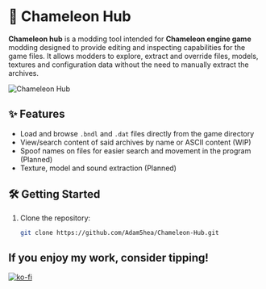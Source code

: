 # 🦎 Chameleon Hub

**Chameleon hub** is a modding tool intended for **Chameleon engine game** modding designed to provide editing and inspecting capabilities for the game files. It allows modders to explore, extract and override files, models, textures and configuration data without the need to manually extract the archives.

![Chameleon Hub](chameleon-hub/resources/chameleon-hub-banner.png)

## ✨ Features
- Load and browse `.bndl` and `.dat` files directly from the game directory
- View/search content of said archives by name or ASCII content (WIP)
- Spoof names on files for easier search and movement in the program (Planned)
- Texture, model and sound extraction (Planned)

## 🛠 Getting Started

1. Clone the repository:
   ```bash
   git clone https://github.com/Adam5hea/Chameleon-Hub.git

## If you enjoy my work, consider tipping!

[![ko-fi](https://ko-fi.com/img/githubbutton_sm.svg)](https://ko-fi.com/W7W21HVB2N)
